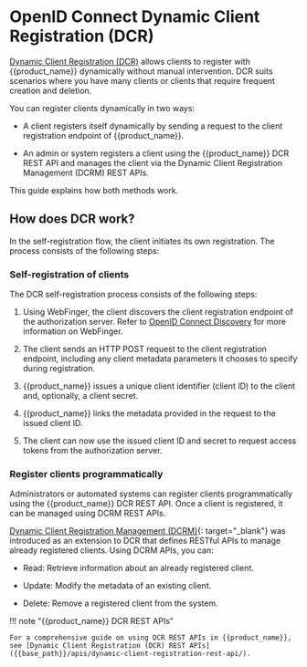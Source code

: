 # OpenID Connect Dynamic Client Registration (DCR)

[Dynamic Client Registration (DCR)](https://tools.ietf.org/html/rfc7591) allows clients to register with {{product_name}} dynamically without manual intervention. DCR suits scenarios where you have many clients or clients that require frequent creation and deletion.

You can register clients dynamically in two ways:

- A client registers itself dynamically by sending a request to the client registration endpoint of {{product_name}}.

- An admin or system registers a client using the {{product_name}} DCR REST API and manages the client via the Dynamic Client Registration Management (DCRM) REST APIs.

This guide explains how both methods work.

## How does DCR work?

In the self-registration flow, the client initiates its own registration. The process consists of the following steps:

### Self-registration of clients

The DCR self-registration process consists of the following steps:

1. Using WebFinger, the client discovers the client registration endpoint of the authorization server. Refer to [OpenID Connect Discovery]({{base_path}}/guides/authentication/oidc/discover-oidc-configs/) for more information on WebFinger.

2. The client sends an HTTP POST request to the client registration endpoint, including any client metadata parameters it chooses to specify during registration.

3. {{product_name}} issues a unique client identifier (client ID) to the client and, optionally, a client secret.

4. {{product_name}} links the metadata provided in the request to the issued client ID.

5. The client can now use the issued client ID and secret to request access tokens from the authorization server.

### Register clients programmatically

Administrators or automated systems can register clients programmatically using the {{product_name}} DCR REST API. Once a client is registered, it can be managed using DCRM REST APIs.

[Dynamic Client Registration Management (DCRM)](https://tools.ietf.org/html/rfc7592){: target="_blank"} was introduced as an extension to DCR that defines RESTful APIs to manage already registered clients. Using DCRM APIs, you can:

- Read: Retrieve information about an already registered client.

- Update: Modify the metadata of an existing client.

- Delete: Remove a registered client from the system.

!!! note "{{product_name}} DCR REST APIs"

    For a comprehensive guide on using DCR REST APIs in {{product_name}}, see [Dynamic Client Registration (DCR) REST APIs]({{base_path}}/apis/dynamic-client-registration-rest-api/).
